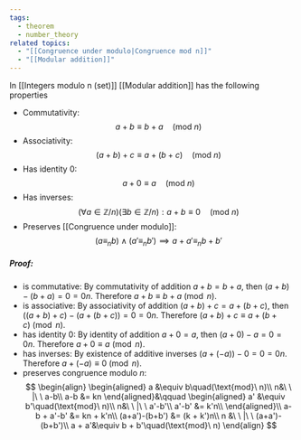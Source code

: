 ```yaml
---
tags:
  - theorem
  - number_theory
related topics:
  - "[[Congruence under modulo|Congruence mod n]]"
  - "[[Modular addition]]"
---
```

In [[Integers modulo n (set)]] [[Modular addition]] has the following properties
- Commutativity:$$
	 a + b \equiv b + a\quad(\text{mod}\ n)
	$$
- Associativity:$$
		(a + b) + c \equiv a + (b + c)\quad(\text{mod}\ n)
	$$
- Has identity $0$:$$
		a + 0 \equiv a \quad(\text{mod}\ n)
	$$
- Has inverses:$$
	(\forall a\in\mathbb{Z}/n)(\exists b\in \mathbb{Z}/n): a + b \equiv 0\quad(\text{mod}\ n)
	$$
- Preserves [[Congruence under modulo]]:$$
		(a\equiv_n b) \land (a'\equiv_n b')\implies a+a'\equiv_n b+b'
	$$
##### Proof:
- is commutative:
	By commutativity of addition $a+b=b+a$, then $(a+b)-(b+a)=0=0n$. Therefore $a+b\equiv b+a\ (\operatorname{mod}\ n)$.
- is associative:
	By associativity of addition $(a+b)+c=a+(b+c)$, then $\big((a+b)+c\big)-\big(a+(b+c)\big)=0=0n$. Therefore $(a+b)+c\equiv a+(b+c)\ (\operatorname{mod}\ n)$.
- has identity $0$:
	By identity of addition $a+0=a$, then $(a+0)-a=0=0n$. Therefore $a+0\equiv a\ (\operatorname{mod}\ n)$.
- has inverses:
	By existence of additive inverses $(a+(-a))-0=0=0n$. Therefore $a + (-a)\equiv 0\ (\operatorname{mod}\ n)$.
- preserves congruence modulo $n$:$$
	\begin{align}
		\begin{aligned}
			a &\equiv b\quad(\text{mod}\ n)\\
			n&\ \ |\ \ a-b\\
			a-b &= kn
		\end{aligned}&\qquad
		\begin{aligned}
			a' &\equiv b'\quad(\text{mod}\ n)\\
			n&\ \ |\ \ a'-b'\\
			a'-b' &= k'n\\
		\end{aligned}\\
		a-b + a'-b' &= kn + k'n\\
		(a+a')-(b+b') &= (k + k')n\\
		n &\ \ |\ \ (a+a')-(b+b')\\
		a + a'&\equiv b + b'\quad(\text{mod}\ n)
	\end{align}
	$$